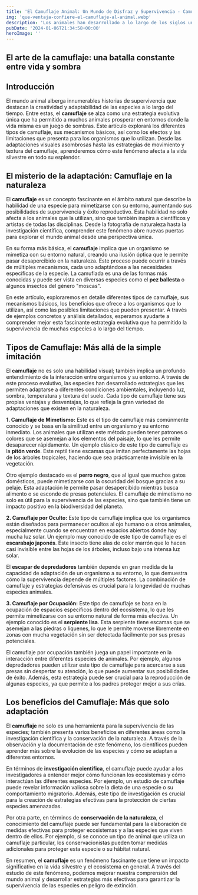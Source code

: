 ```yaml
---
title: 'El Camuflaje Animal: Un Mundo de Disfraz y Supervivencia - Camuflaje Militar'
img: 'que-ventaja-confiere-el-camuflaje-al-animal.webp'
description: 'Los animales han desarrollado a lo largo de los siglos una fascinante variedad de estrategias para sobrevivir en su hábitat natural. Una de las más asombrosas'
pubDate: '2024-01-06T21:34:58+00:00'
heroImage: ''
---
```

    
  ## El arte de la camuflaje: una batalla constante entre vida y sombra

## Introducción

El mundo animal alberga innumerables historias de supervivencia que destacan la creatividad y adaptabilidad de las especies a lo largo del tiempo. Entre estas, el **camuflaje** se alza como una estrategia evolutiva única que ha permitido a muchos animales prosperar en entornos donde la vida misma es un juego de sombras. Este artículo explorará los diferentes tipos de camuflaje, sus mecanismos básicos, así como los efectos y las limitaciones que presenta para los organismos que lo utilizan. Desde las adaptaciones visuales asombrosas hasta las estrategias de movimiento y textura del camuflaje, aprenderemos cómo este fenómeno afecta a la vida silvestre en todo su esplendor.

## El misterio de la adaptación: Camuflaje en la naturaleza

El **camuflaje** es un concepto fascinante en el ámbito natural que describe la habilidad de una especie para mimetizarse con su entorno, aumentando sus posibilidades de supervivencia y éxito reproductivo. Esta habilidad no solo afecta a los animales que la utilizan, sino que también inspira a científicos y artistas de todas las disciplinas. Desde la fotografía de naturaleza hasta la investigación científica, comprender este fenómeno abre nuevas puertas para explorar el mundo animal desde una perspectiva única.

En su forma más básica, el **camuflaje** implica que un organismo se mimetiza con su entorno natural, creando una ilusión óptica que le permite pasar desapercibido en la naturaleza. Este proceso puede ocurrir a través de múltiples mecanismos, cada uno adaptándose a las necesidades específicas de la especie. La camuflada es una de las formas más conocidas y puede ser vista en diversas especies como el **pez ballesta** o algunos insectos del género "moscas".

En este artículo, exploraremos en detalle diferentes tipos de camuflaje, sus mecanismos básicos, los beneficios que ofrece a los organismos que lo utilizan, así como las posibles limitaciones que pueden presentar. A través de ejemplos concretos y análisis detallados, esperamos ayudarte a comprender mejor esta fascinante estrategia evolutiva que ha permitido la supervivencia de muchas especies a lo largo del tiempo.

## Tipos de Camuflaje: Más allá de la simple imitación

El **camuflaje** no es solo una habilidad visual; también implica un profundo entendimiento de la interacción entre organismos y su entorno. A través de este proceso evolutivo, las especies han desarrollado estrategias que les permiten adaptarse a diferentes condiciones ambientales, incluyendo luz, sombra, temperatura y textura del suelo. Cada tipo de camuflaje tiene sus propias ventajas y desventajas, lo que refleja la gran variedad de adaptaciones que existen en la naturaleza.

**1. Camuflaje de Mimetismo:** Este es el tipo de camuflaje más comúnmente conocido y se basa en la similitud entre un organismo y su entorno inmediato. Los animales que utilizan este método pueden tener patrones o colores que se asemejan a los elementos del paisaje, lo que les permite desaparecer rápidamente. Un ejemplo clásico de este tipo de camuflaje es la **pitón verde**. Este reptil tiene escamas que imitan perfectamente las hojas de los árboles tropicales, haciendo que sea prácticamente invisible en la vegetación.

Otro ejemplo destacado es el **perro negro**, que al igual que muchos gatos domésticos, puede mimetizarse con la oscuridad del bosque gracias a su pelaje. Esta adaptación le permite pasar desapercibido mientras busca alimento o se esconde de presas potenciales. El camuflaje de mimetismo no solo es útil para la supervivencia de las especies, sino que también tiene un impacto positivo en la biodiversidad del planeta.

**2. Camuflaje por Oculto:** Este tipo de camuflaje implica que los organismos están diseñados para permanecer ocultos al ojo humano o a otros animales, especialmente cuando se encuentran en espacios abiertos donde hay mucha luz solar. Un ejemplo muy conocido de este tipo de camuflaje es el **escarabajo japonés**. Este insecto tiene alas de color marrón que lo hacen casi invisible entre las hojas de los árboles, incluso bajo una intensa luz solar.

El **escapar de depredadores** también depende en gran medida de la capacidad de adaptación de un organismo a su entorno, lo que demuestra cómo la supervivencia depende de múltiples factores. La combinación de camuflaje y estrategias defensivas es crucial para la longevidad de muchas especies animales.

**3. Camuflaje por Ocupación:** Este tipo de camuflaje se basa en la ocupación de espacios específicos dentro del ecosistema, lo que les permite mimetizarse con su entorno natural de forma más efectiva. Un ejemplo conocido es el **serpiente lisa**. Esta serpiente tiene escamas que se asemejan a las piedras o líquenes, lo que le permite moverse libremente en zonas con mucha vegetación sin ser detectada fácilmente por sus presas potenciales.

El camuflaje por ocupación también juega un papel importante en la interacción entre diferentes especies de animales. Por ejemplo, algunos depredadores pueden utilizar este tipo de camuflaje para acercarse a sus presas sin despertar su atención, lo que puede aumentar sus posibilidades de éxito. Además, esta estrategia puede ser crucial para la reproducción de algunas especies, ya que permite a los padres proteger mejor a sus crías.

## Los beneficios del Camuflaje: Más que solo adaptación

El **camuflaje** no solo es una herramienta para la supervivencia de las especies; también presenta varios beneficios en diferentes áreas como la investigación científica y la conservación de la naturaleza. A través de la observación y la documentación de este fenómeno, los científicos pueden aprender más sobre la evolución de las especies y cómo se adaptan a diferentes entornos.

En términos de **investigación científica**, el camuflaje puede ayudar a los investigadores a entender mejor cómo funcionan los ecosistemas y cómo interactúan las diferentes especies. Por ejemplo, un estudio de camuflaje puede revelar información valiosa sobre la dieta de una especie o su comportamiento migratorio. Además, este tipo de investigación es crucial para la creación de estrategias efectivas para la protección de ciertas especies amenazadas.

Por otra parte, en términos de **conservación de la naturaleza**, el conocimiento del camuflaje puede ser fundamental para la elaboración de medidas efectivas para proteger ecosistemas y a las especies que viven dentro de ellos. Por ejemplo, si se conoce un tipo de animal que utiliza un camuflaje particular, los conservacionistas pueden tomar medidas adicionales para proteger esta especie o su hábitat natural.

En resumen, el **camuflaje** es un fenómeno fascinante que tiene un impacto significativo en la vida silvestre y el ecosistema en general. A través del estudio de este fenómeno, podemos mejorar nuestra comprensión del mundo animal y desarrollar estrategias más efectivas para garantizar la supervivencia de las especies en peligro de extinción.

  